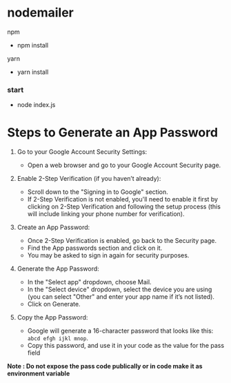 # nodemailer

npm

- npm install

yarn

- yarn install

### start

- node index.js

# Steps to Generate an App Password

1. Go to your Google Account Security Settings:

   - Open a web browser and go to your Google Account Security page.

2. Enable 2-Step Verification (if you haven’t already):

   - Scroll down to the "Signing in to Google" section.
   - If 2-Step Verification is not enabled, you'll need to enable it first by clicking on 2-Step Verification and following the setup process (this will include linking your phone number for verification).

3. Create an App Password:

   - Once 2-Step Verification is enabled, go back to the Security page.
   - Find the App passwords section and click on it.
   - You may be asked to sign in again for security purposes.

4. Generate the App Password:

   - In the "Select app" dropdown, choose Mail.
   - In the "Select device" dropdown, select the device you are using (you can select "Other" and enter your app name if it’s not listed).
   - Click on Generate.

5. Copy the App Password:

   - Google will generate a 16-character password that looks like this: `abcd efgh ijkl mnop`.
   - Copy this password, and use it in your code as the value for the pass field

<b> Note : Do not expose the pass code publically or in code make it as environment variable </b>
